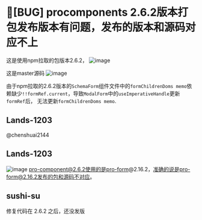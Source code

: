 # 🐛[BUG] procomponents 2.6.2版本打包发布版本有问题，发布的版本和源码对应不上

这是使用npm拉取的包版本2.6.2，
![image](https://github.com/ant-design/pro-components/assets/61341868/acaa04bd-87b2-4581-b6fb-ccbadb1a6d4e)

这是master源码
![image](https://github.com/ant-design/pro-components/assets/61341868/c2e77a3b-fa84-44d6-a1f8-9f2d9af3d8cb)

由于npm拉取的2.6.2版本的`SchemaForm`组件文件中的`formChildrenDoms memo`依赖缺少`!!formRef.current`，导致`ModalForm`中的`useImperativeHandle`更新`formRef`后， 无法更新`formChildrenDoms memo`.

## Lands-1203

@chenshuai2144

## Lands-1203

![image](https://github.com/ant-design/pro-components/assets/61341868/0a6cf227-1636-45da-b75b-f795a77113bd)
pro-component@2.6.2使用的是pro-form@2.16.2，准确的说是pro-form@2.16.2发布的包和源码不对应。

## sushi-su

修复代码在 2.6.2 之后，还没发版
